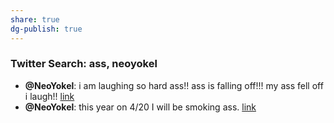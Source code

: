 ```yaml
---
share: true
dg-publish: true
---
```

### Twitter Search: ass, neoyokel

- **@NeoYokel**: i am laughing so hard ass!! ass is falling off!!! my ass fell off i laugh!! [link](http://twitter.com/NeoYokel/status/1516600236050952194)
- **@NeoYokel**: this year on 4/20 I will be smoking ass. [link](http://twitter.com/NeoYokel/status/1516214920446156801)